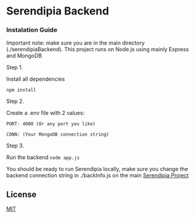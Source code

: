 # Serendipia Backend

### Instalation Guide
Important note: make sure you are in the main directory (./serendipiaBackend). This project runs on Node.js using mainly Express and MongoDB

Step 1.

Install all dependencies

`npm install`

Step 2.

Create a .env file with 2 values:

`PORT: 4000 (Or any port you like)`

`CONN: (Your MongoDB connection string)`

Step 3.

Run the backend
`node app.js`


You should be ready to run Serendipia locally, make sure you change the backend connection string in ./backInfo.js on the main [Serendipia Project](https://github.com/tia-porota/serendipia)




## License

[MIT](https://choosealicense.com/licenses/mit/)
